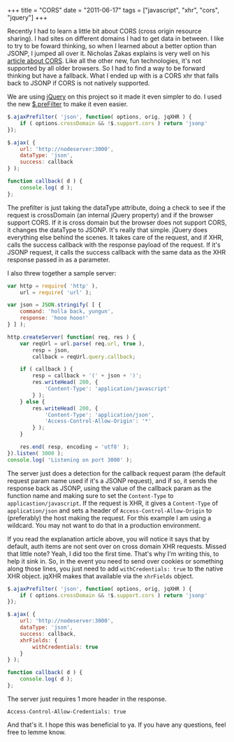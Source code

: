 +++
title = "CORS"
date = "2011-06-17"
tags = ["javascript", "xhr", "cors", "jquery"]
+++

Recently I had to learn a little bit about CORS (cross origin resource sharing). I had sites on different domains I had to get data in between. I like to try to be foward thinking, so when I learned about a better option than JSONP, I jumped all over it. Nicholas Zakas explains is very well on his [article about CORS](http://www.nczonline.net/blog/2010/05/25/cross-domain-ajax-with-cross-origin-resource-sharing/). Like all the other new, fun technologies, it's not supported by all older browsers. So I had to find a way to be forward thinking but have a fallback. What I ended up with is a CORS xhr that falls back to JSONP if CORS is not natively supported.

We are using [jQuery](http://jquery.com) on this project so it made it even simpler to do. I used the new [$.preFilter](http://api.jquery.com/jQuery.ajaxPrefilter/) to make it even easier.

```js
$.ajaxPrefilter( 'json', function( options, orig, jqXHR ) {
    if ( options.crossDomain && !$.support.cors ) return 'jsonp'
});

$.ajax( {
    url: 'http://nodeserver:3000',
    dataType: 'json',
    success: callback
} );

function callback( d ) {
    console.log( d );
};
```

The prefilter is just taking the dataType attribute, doing a check to see if the request is crossDomain (an internal jQuery property) and if the browser support CORS. If it is cross domain but the browser does not support CORS, it changes the dataType to JSONP. It's really that simple. jQuery does everything else behind the scenes. It takes care of the request, and if XHR, calls the success callback with the response payload of the request. If it's JSONP request, it calls the success callback with the same data as the XHR response passed in as a parameter.

I also threw together a sample server:

```js
var http = require( 'http' ),
    url = require( 'url' );

var json = JSON.stringify( [ {
    command: 'holla back, yungun',
    response: 'hooo hooo!'
} ] );

http.createServer( function( req, res ) {
    var reqUrl = url.parse( req.url, true ),
        resp = json,
        callback = reqUrl.query.callback;

    if ( callback ) {
        resp = callback + '(' + json + ')';
        res.writeHead( 200, {
            'Content-Type': 'application/javascript'
        } );
    } else {
        res.writeHead( 200, {
            'Content-Type': 'application/json',
            'Access-Control-Allow-Origin': '*'
        } );
    }

    res.end( resp, encoding = 'utf8' );
}).listen( 3000 );
console.log( 'Listening on port 3000' );
```

The server just does a detection for the callback request param (the default request param name used if it's a JSONP request), and if so, it sends the response back as JSONP, using the value of the callback param as the function name and making sure to set the `Content-Type` to `applicastion/javascript`. If the request is XHR, it gives a `Content-Type` of `application/json` and sets a header of `Access-Control-Allow-Origin` to (preferably) the host making the request. For this example I am using a wildcard. You may not want to do that in a production environment.

If you read the explanation article above, you will notice it says that by default, auth items are not sent over on cross domain XHR requests. Missed that little note? Yeah, I did too the first time. That's why I'm writing this, to help it sink in. So, in the event you need to send over cookies or something along those lines, you just need to add `withCredentials: true` to the native XHR object. jqXHR makes that available via the `xhrFields` object.

```js
$.ajaxPrefilter( 'json', function( options, orig, jqXHR ) {
    if ( options.crossDomain && !$.support.cors ) return 'jsonp'
});

$.ajax( {
    url: 'http://nodeserver:3000',
    dataType: 'json',
    success: callback,
    xhrFields: {
        withCredentials: true
    }
} );

function callback( d ) {
    console.log( d );
};
```

The server just requires 1 more header in the response.

```apacheconf
Access-Control-Allow-Credentials: true
```

And that's it. I hope this was beneficial to ya. If you have any questions, feel free to lemme know.
